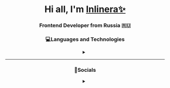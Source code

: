 <div align="center">

# Hi all, I'm [Inlinera✨](https://github.com/inlinera)
### Frontend Developer from Russia 🇷🇺
  ### 💻Languages and Technologies
  <details>
    <summary></summary>
    
<img src="https://profilinator.rishav.dev/skills-assets/react-original-wordmark.svg" alt="React" height="50" />
<img src="https://profilinator.rishav.dev/skills-assets/typescript-original.svg" alt="TypeScript" height="50" />
<img src="https://profilinator.rishav.dev/skills-assets/javascript-original.svg" alt="JavaScript" height="50" />
<img src="https://profilinator.rishav.dev/skills-assets/sass-original.svg" alt="Sass" height="50" />
<img src="https://profilinator.rishav.dev/skills-assets/tailwindcss.svg" alt="Tailwind CSS" height="50" />
<img src="https://profilinator.rishav.dev/skills-assets/mui.png" alt="Material UI" height="50" />
<img src="https://profilinator.rishav.dev/skills-assets/redux-original.svg" alt="Redux" height="50" />
<img src="https://raw.githubusercontent.com/devicons/devicon/6910f0503efdd315c8f9b858234310c06e04d9c0/icons/mobx/mobx-original.svg" height="45" />

<div>

#### *🔺technologies that I am currently studying🔺*
<details>
  <summary></summary>
  
<img src="https://profilinator.rishav.dev/skills-assets/nextjs.png" alt="Redux" height="50" />
</details>
</div>
</details><hr>
</div>

<div align="center">

### 🌼Socials
  <details>
  <summary></summary>
<div align="center">
  
  #### [Telegram Channel](https://t.me/+uThNBwg3TaMxYTQ6)<hr>
  ![codewars](https://www.codewars.com/users/znlznerv/badges/small)<br/>
  ![](https://github-profile-summary-cards.vercel.app/api/cards/profile-details?username=inlinera&theme=dark)<br/>
  ![](https://github-profile-trophy.vercel.app/?username=inlinera&theme=onestar)
  </div>
  
</details>
</div>

